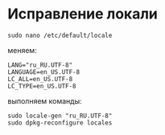 # Исправление локали

    sudo nano /etc/default/locale

меняем:

    LANG="ru_RU.UTF-8"
    LANGUAGE=en_US.UTF-8
    LC_ALL=en_US.UTF-8
    LC_TYPE=en_US.UTF-8

выполняем команды:

    sudo locale-gen "ru_RU.UTF-8"
    sudo dpkg-reconfigure locales
